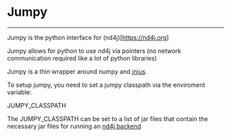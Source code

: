 # Jumpy
--------------------------

Jumpy is the python interface for (nd4j)[https://nd4j.org]

Jumpy allows for python to use nd4j via pointers
(no network communication required like a lot of python libraries)

Jumpy is a thin wrapper around numpy and [jnius](https://github.com/kivy/pyjnius).


To setup jumpy, you need to set a jumpy classpath via the enviroment variable:

JUMPY_CLASSPATH

The JUMPY_CLASSPATH can be set to a list of jar files that contain
the necessary jar files for running an [nd4j backend](http://nd4j.org/backend.html)




